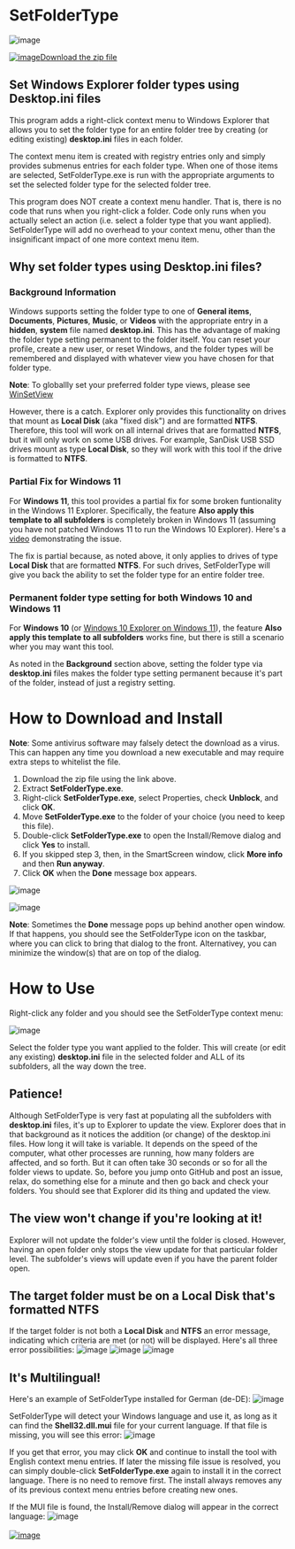 # SetFolderType

![image](https://github.com/LesFerch/SetFolderType/assets/79026235/17bc7a7e-d77b-4720-9d22-68c6fd7e13da)

[![image](https://user-images.githubusercontent.com/79026235/152910441-59ba653c-5607-4f59-90c0-bc2851bf2688.png)Download the zip file](https://github.com/LesFerch/SetFolderType/releases/download/1.0.0/SetFolderType.zip)

## Set Windows Explorer folder types using Desktop.ini files

This program adds a right-click context menu to Windows Explorer that allows you to set the folder type for an entire folder tree by creating (or editing existing) **desktop.ini** files in each folder.

The context menu item is created with registry entries only and simply provides submenus entries for each folder type. When one of those items are selected, SetFolderType.exe is run with the appropriate arguments to set the selected folder type for the selected folder tree.

This program does NOT create a context menu handler. That is, there is no code that runs when you right-click a folder. Code only runs when you actually select an action (i.e. select a folder type that you want applied). SetFolderType will add no overhead to your context menu, other than the insignificant impact of one more context menu item.

## Why set folder types using Desktop.ini files?

### Background Information

Windows supports setting the folder type to one of **General items**, **Documents**, **Pictures**, **Music**, or **Videos** with the appropriate entry in a **hidden**, **system** file named **desktop.ini**. This has the advantage of making the folder type setting permanent to the folder itself. You can reset your profile, create a new user, or reset Windows, and the folder types will be remembered and displayed with whatever view you have chosen for that folder type.

**Note**: To globallly set your preferred folder type views, please see [WinSetView](https://lesferch.github.io/WinSetView/)

However, there is a catch. Explorer only provides this functionality on drives that mount as **Local Disk** (aka "fixed disk") and are formatted **NTFS**. Therefore, this tool will work on all internal drives that are formatted **NTFS**, but it will only work on some USB drives. For example, SanDisk USB SSD drives mount as type **Local Disk**, so they will work with this tool if the drive is formatted to **NTFS**.

### Partial Fix for Windows 11

For **Windows 11**, this tool provides a partial fix for some broken funtionality in the Windows 11 Explorer. Specifically, the feature **Also apply this template to all subfolders** is completely broken in Windows 11 (assuming you have not patched Windows 11 to run the Windows 10 Explorer). Here's a [video](https://www.youtube.com/watch?v=U5eEFNZEWZg) demonstrating the issue.

The fix is partial because, as noted above, it only applies to drives of type **Local Disk** that are formatted **NTFS**. For such drives, SetFolderType will give you back the ability to set the folder type for an entire folder tree.

### Permanent folder type setting for both Windows 10 and Windows 11

For **Windows 10** (or [Windows 10 Explorer on Windows 11](https://lesferch.github.io/OldExplorer/)), the feature **Also apply this template to all subfolders** works fine, but there is still a scenario wher you may want this tool.

As noted in the **Background** section above, setting the folder type via **desktop.ini** files makes the folder type setting permanent because it's part of the folder, instead of just a registry setting.

# How to Download and Install

**Note**: Some antivirus software may falsely detect the download as a virus. This can happen any time you download a new executable and may require extra steps to whitelist the file.

1. Download the zip file using the link above.
2. Extract **SetFolderType.exe**.
3. Right-click **SetFolderType.exe**, select Properties, check **Unblock**, and click **OK**.
4. Move **SetFolderType.exe** to the folder of your choice (you need to keep this file).
5. Double-click **SetFolderType.exe** to open the Install/Remove dialog and click **Yes** to install.
6. If you skipped step 3, then, in the SmartScreen window, click **More info** and then **Run anyway**.
7. Click **OK** when the **Done** message box appears.

![image](https://github.com/LesFerch/SetFolderType/assets/79026235/29ea99bd-201b-48cb-896a-cd85b4242088)

![image](https://github.com/LesFerch/SetFolderType/assets/79026235/500adf4d-b7f6-447b-ab13-5d8e580a7f96)

**Note**: Sometimes the **Done** message pops up behind another open window. If that happens, you should see the SetFolderType icon on the taskbar, where you can click to bring that dialog to the front. Alternativey, you can minimize the window(s) that are on top of the dialog.

# How to Use

Right-click any folder and you should see the SetFolderType context menu:

![image](https://github.com/LesFerch/SetFolderType/assets/79026235/17bc7a7e-d77b-4720-9d22-68c6fd7e13da)

Select the folder type you want applied to the folder. This will create (or edit any existing) **desktop.ini** file in the selected folder and ALL of its subfolders, all the way down the tree.

## Patience!

Although SetFolderType is very fast at populating all the subfolders with **desktop.ini** files, it's up to Explorer to update the view. Explorer does that in that background as it notices the addition (or change) of the desktop.ini files. How long it will take is variable. It depends on the speed of the computer, what other processes are running, how many folders are affected, and so forth. But it can often take 30 seconds or so for all the folder views to update. So, before you jump onto GitHub and post an issue, relax, do something else for a minute and then go back and check your folders. You should see that Explorer did its thing and updated the view. 

## The view won't change if you're looking at it!

Explorer will not update the folder's view until the folder is closed. However, having an open folder only stops the view update for that particular folder level. The subfolder's views will update even if you have the parent folder open.

## The target folder must be on a Local Disk that's formatted NTFS

If the target folder is not both a **Local Disk** and **NTFS** an error message, indicating which criteria are met (or not) will be displayed. Here's all three error possibilities:
![image](https://github.com/LesFerch/SetFolderType/assets/79026235/b5acfe58-ed9a-416c-912d-922b4d1c6c10)  ![image](https://github.com/LesFerch/SetFolderType/assets/79026235/b3381f2e-07ee-485e-b6c6-ab19e66f115f)  ![image](https://github.com/LesFerch/SetFolderType/assets/79026235/0b1a0d4d-6e27-445f-91c1-f819bcef745f)

## It's Multilingual!

Here's an example of SetFolderType installed for German (de-DE):
![image](https://github.com/LesFerch/SetFolderType/assets/79026235/339b4cd1-026d-40cd-ab8d-8eabb115996d)

SetFolderType will detect your Windows language and use it, as long as it can find the **Shell32.dll.mui** file for your current language. If that file is missing, you will see this error:
![image](https://github.com/LesFerch/SetFolderType/assets/79026235/21294f1a-7914-4886-a131-53b2e7073ed9)

If you get that error, you may click **OK** and continue to install the tool with English context menu entries. If later the missing file issue is resolved, you can simply double-click **SetFolderType.exe** again to install it in the correct language. There is no need to remove first. The install always removes any of its previous context menu entries before creating new ones.

If the MUI file is found, the Install/Remove dialog will appear in the correct language:
![image](https://github.com/LesFerch/SetFolderType/assets/79026235/b0d72b29-3721-47e1-9238-ef42a8346034)
\
\
[![image](https://user-images.githubusercontent.com/79026235/153264696-8ec747dd-37ec-4fc1-89a1-3d6ea3259a95.png)](https://github.com/LesFerch/SetFolderType)
